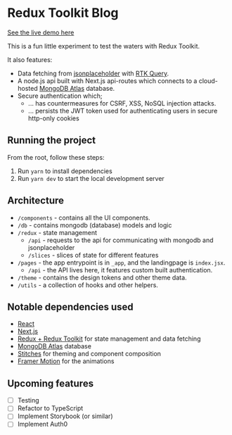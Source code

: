 # Redux Toolkit Blog

[See the live demo here](https://reduxblog.bjorkman.kim/)

This is a fun little experiment to test the waters with Redux Toolkit. 

It also features:
- Data fetching from [jsonplaceholder](https://jsonplaceholder.typicode.com/) with [RTK Query](https://redux-toolkit.js.org/tutorials/rtk-query).
- A node.js api built with Next.js api-routes which connects to a cloud-hosted [MongoDB Atlas](https://www.mongodb.com/atlas/database) database.
- Secure authentication which;
  * ... has countermeasures for CSRF, XSS, NoSQL injection attacks.
  * ... persists the JWT token used for authenticating users in secure http-only cookies

## Running the project

From the root, follow these steps:

1. Run `yarn` to install dependencies
2. Run `yarn dev` to start the local development server

## Architecture

- `/components` - contains all the UI components.
- `/db` - contains mongodb (database) models and logic
- `/redux` - state management
  * `/api` - requests to the api for communicating with mongodb and jsonplaceholder
  * `/slices` - slices of state for different features
- `/pages` - the app entrypoint is in `_app`, and the landingpage is `index.jsx`.
  * `/api` - the API lives here, it features custom built authentication.
- `/theme` - contains the design tokens and other theme data.
- `/utils` - a collection of hooks and other helpers.

## Notable dependencies used

- [React](https://reactjs.org/)
- [Next.js](https://nextjs.org/)
- [Redux + Redux Toolkit](https://redux-toolkit.js.org/) for state management and data fetching
- [MongoDB Atlas](https://www.mongodb.com/) database
- [Stitches](https://stitches.dev/) for theming and component composition
- [Framer Motion](https://www.framer.com/motion/) for the animations

## Upcoming features
- [ ] Testing
- [ ] Refactor to TypeScript
- [ ] Implement Storybook (or similar)
- [ ] Implement Auth0
